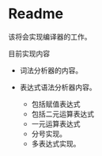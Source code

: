 # Readme

该将会实现编译器的工作。

目前实现内容

- 词法分析器的内容。

- 表达式语法分析器内容。
  - 包括赋值表达式
  - 包括二元运算表达式
  - 一元运算表达式
  - 分号实现。
  - 多表达式实现。
